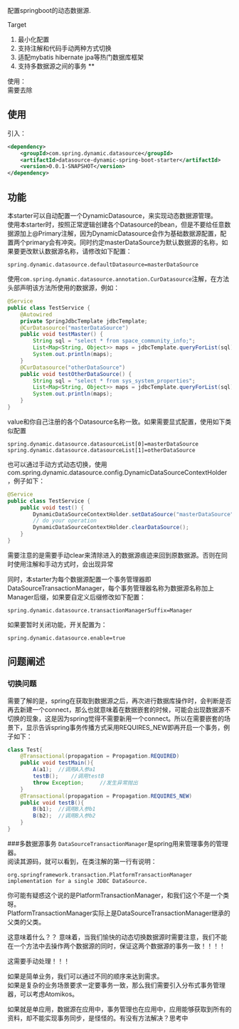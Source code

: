 配置springboot的动态数据源.

Target
1. 最小化配置
2. 支持注解和代码手动两种方式切换
3. 适配mybatis hibernate jpa等热门数据库框架
4. 支持多数据源之间的事务 **

使用：  
需要去除  

## 使用
引入：
```xml
<dependency>
    <groupId>com.spring.dynamic.datasource</groupId>
    <artifactId>datasource-dynamic-spring-boot-starter</artifactId>
    <version>0.0.1-SNAPSHOT</version>
</dependency>
```

## 功能
本starter可以自动配置一个DynamicDatasource，来实现动态数据源管理。  
使用本starter时，按照正常逻辑创建各个Datasource的bean，但是不要给任意数据源加上@Primary注解，因为DynamicDatasource会作为基础数据源配置，配置两个primary会有冲突。同时约定masterDataSource为默认数据源的名称，如果要更改默认数据源名称，请修改如下配置：
```properties
spring.dynamic.datasource.defaultDatasource=masterDataSource
```

使用`com.spring.dynamic.datasource.annotation.CurDatasource`注解，在方法头部声明该方法所使用的数据源，例如： 
```java
@Service
public class TestService {
    @Autowired
    private SpringJdbcTemplate jdbcTemplate;
    @CurDatasource("masterDataSource")
    public void testMaster() {
        String sql = "select * from space_community_info;";
        List<Map<String, Object>> maps = jdbcTemplate.queryForList(sql);
        System.out.println(maps);
    }
    @CurDatasource("otherDataSource")
    public void testOtherDataSource() {
        String sql = "select * from sys_system_properties";
        List<Map<String, Object>> maps = jdbcTemplate.queryForList(sql);
        System.out.println(maps);
    }
}
```
value和你自己注册的各个Datasource名称一致。如果需要显式配置，使用如下类似配置  
```properties
spring.dynamic.datasource.datasourceList[0]=masterDataSource
spring.dynamic.datasource.datasourceList[1]=otherDataSource
```
也可以通过手动方式动态切换，使用com.spring.dynamic.datasource.config.DynamicDataSourceContextHolder，例子如下：
```java
@Service
public class TestService {
    public void test() {
        DynamicDataSourceContextHolder.setDataSource("masterDataSource");
        // do your operation
        DynamicDataSourceContextHolder.clearDataSource();
    }
}
```
需要注意的是需要手动clear来清除进入的数据源痕迹来回到原数据源。否则在同时使用注解和手动方式时，会出现异常

同时，本starter为每个数据源配置一个事务管理器即DataSourceTransactionManager，每个事务管理器名称为数据源名称加上Manager后缀，如果要自定义后缀修改如下配置：
```properties
spring.dynamic.datasource.transactionManagerSuffix=Manager
```

如果要暂时关闭功能，开关配置为：
```properties
spring.dynamic.datasource.enable=true
```

## 问题阐述
### 切换问题
需要了解的是，spring在获取到数据源之后，再次进行数据库操作时，会判断是否再去新建一个connect，那么也就意味着在数据嵌套的时候，可能会出现数据源不切换的现象，这是因为spring觉得不需要新用一个connect。所以在需要嵌套的场景下，显示告诉spring事务传播方式采用REQUIRES_NEW即再开启一个事务，例子如下：
```java
class Test{
    @Transactional(propagation = Propagation.REQUIRED)
    public void testMain(){
        A(a1);  //调用A入参a1
        testB();    //调用testB
        throw Exception;     //发生异常抛出
    }
    @Transactional(propagation = Propagation.REQUIRES_NEW)
    public void testB(){
        B(b1);  //调用B入参b1
        B(b2);  //调用B入参b2
    }
}
```
###多数据源事务
`DataSourceTransactionManager`是spring用来管理事务的管理器。  
阅读其源码，就可以看到，在类注解的第一行有说明：
```text
org.springframework.transaction.PlatformTransactionManager implementation for a single JDBC DataSource. 
```
你可能有疑惑这个说的是PlatformTransactionManager，和我们这个不是一个类呀。  
PlatformTransactionManager实际上是DataSourceTransactionManager继承的父类的父类。  

这意味着什么？？
意味着，当我们愉快的动态切换数据源时需要注意，我们不能在一个方法中去操作两个数据源的同时，保证这两个数据源的事务一致！！！！

这需要手动处理！！！

如果是简单业务，我们可以通过不同的顺序来达到需求。  
如果是复杂的业务场景要求一定要事务一致，那么我们需要引入分布式事务管理器，可以考虑Atomikos。

如果就是单应用，数据源在应用中，事务管理也在应用中，应用能够获取到所有的资料，却不能实现事务同步，是怪怪的。有没有方法解决？思考中


